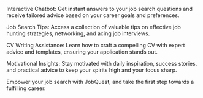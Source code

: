 Interactive Chatbot: Get instant answers to your job search questions and receive tailored advice based on your career goals and preferences.

Job Search Tips: Access a collection of valuable tips on effective job hunting strategies, networking, and acing job interviews.

CV Writing Assistance: Learn how to craft a compelling CV with expert advice and templates, ensuring your application stands out.

Motivational Insights: Stay motivated with daily inspiration, success stories, and practical advice to keep your spirits high and your focus sharp.

Empower your job search with JobQuest, and take the first step towards a fulfilling career.
